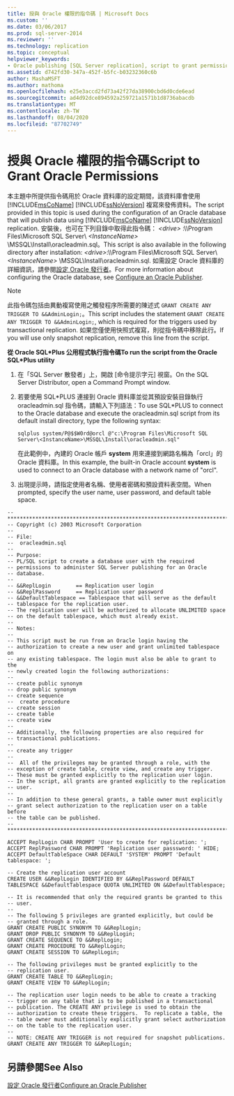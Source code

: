 ```yaml
---
title: 授與 Oracle 權限的指令碼 | Microsoft Docs
ms.custom: ''
ms.date: 03/06/2017
ms.prod: sql-server-2014
ms.reviewer: ''
ms.technology: replication
ms.topic: conceptual
helpviewer_keywords:
- Oracle publishing [SQL Server replication], script to grant permissions
ms.assetid: d742fd30-347a-452f-b5fc-b03232360c6b
author: MashaMSFT
ms.author: mathoma
ms.openlocfilehash: e25e3accd2fd73a42f27da38900cbd6d0cde6ead
ms.sourcegitcommit: ad4d92dce894592a259721a1571b1d8736abacdb
ms.translationtype: MT
ms.contentlocale: zh-TW
ms.lasthandoff: 08/04/2020
ms.locfileid: "87702749"
---
```

# <a name="script-to-grant-oracle-permissions"></a><span data-ttu-id="ca3b1-102">授與 Oracle 權限的指令碼</span><span class="sxs-lookup"><span data-stu-id="ca3b1-102">Script to Grant Oracle Permissions</span></span>
  <span data-ttu-id="ca3b1-103">本主題中所提供指令碼用於 Oracle 資料庫的設定期間，該資料庫會使用 [!INCLUDE[msCoName](../../../includes/msconame-md.md)] [!INCLUDE[ssNoVersion](../../../includes/ssnoversion-md.md)] 複寫來發佈資料。</span><span class="sxs-lookup"><span data-stu-id="ca3b1-103">The script provided in this topic is used during the configuration of an Oracle database that will publish data using [!INCLUDE[msCoName](../../../includes/msconame-md.md)] [!INCLUDE[ssNoVersion](../../../includes/ssnoversion-md.md)] replication.</span></span> <span data-ttu-id="ca3b1-104">安裝後，也可在下列目錄中取得此指令碼： *\<drive>* :\\\Program Files\Microsoft SQL Server\\ *\<InstanceName>* \MSSQL\Install\oracleadmin.sql。</span><span class="sxs-lookup"><span data-stu-id="ca3b1-104">This script is also available in the following directory after installation: *\<drive>*:\\\Program Files\Microsoft SQL Server\\*\<InstanceName>* \MSSQL\Install\oracleadmin.sql.</span></span> <span data-ttu-id="ca3b1-105">如需設定 Oracle 資料庫的詳細資訊，請參閱[設定 Oracle 發行者](configure-an-oracle-publisher.md)。</span><span class="sxs-lookup"><span data-stu-id="ca3b1-105">For more information about configuring the Oracle database, see [Configure an Oracle Publisher](configure-an-oracle-publisher.md).</span></span>  
  
> [!NOTE]  
>  <span data-ttu-id="ca3b1-106">此指令碼包括由異動複寫使用之觸發程序所需要的陳述式 `GRANT CREATE ANY TRIGGER TO &&AdminLogin;`。</span><span class="sxs-lookup"><span data-stu-id="ca3b1-106">This script includes the statement `GRANT CREATE ANY TRIGGER TO &&AdminLogin;`, which is required for the triggers used by transactional replication.</span></span> <span data-ttu-id="ca3b1-107">如果您僅使用快照式複寫，則從指令碼中移除此行。</span><span class="sxs-lookup"><span data-stu-id="ca3b1-107">If you will use only snapshot replication, remove this line from the script.</span></span>  
  
 <span data-ttu-id="ca3b1-108">**從 Oracle SQL\*Plus 公用程式執行指令碼**</span><span class="sxs-lookup"><span data-stu-id="ca3b1-108">**To run the script from the Oracle SQL\*Plus utility**</span></span>  
  
1.  <span data-ttu-id="ca3b1-109">在「SQL Server 散發者」上，開啟 [命令提示字元] 視窗。</span><span class="sxs-lookup"><span data-stu-id="ca3b1-109">On the SQL Server Distributor, open a Command Prompt window.</span></span>  
  
2.  <span data-ttu-id="ca3b1-110">若要使用 SQL\*PLUS 連接到 Oracle 資料庫並從其預設安裝目錄執行 oracleadmin.sql 指令碼，請輸入下列語法：</span><span class="sxs-lookup"><span data-stu-id="ca3b1-110">To use SQL\*PLUS to connect to the Oracle database and execute the oracleadmin.sql script from its default install directory, type the following syntax:</span></span>  
  
    ```  
    sqlplus system/P@$$W0rd@orcl @"c:\Program Files\Microsoft SQL Server\<InstanceName>\MSSQL\Install\oracleadmin.sql"  
    ```  
  
     <span data-ttu-id="ca3b1-111">在此範例中，內建的 Oracle 帳戶 **system** 用來連接到網路名稱為「orcl」的 Oracle 資料庫。</span><span class="sxs-lookup"><span data-stu-id="ca3b1-111">In this example, the built-in Oracle account **system** is used to connect to an Oracle database with a network name of "orcl".</span></span>  
  
3.  <span data-ttu-id="ca3b1-112">出現提示時，請指定使用者名稱、使用者密碼和預設資料表空間。</span><span class="sxs-lookup"><span data-stu-id="ca3b1-112">When prompted, specify the user name, user password, and default table space.</span></span>  
  
```  
--***********************************************************************  
-- Copyright (c) 2003 Microsoft Corporation  
--  
-- File:  
--  oracleadmin.sql  
--  
-- Purpose:  
-- PL/SQL script to create a database user with the required   
-- permissions to administer SQL Server publishing for an Oracle  
-- database.  
--  
-- &&ReplLogin        == Replication user login  
-- &&ReplPassword     == Replication user password  
-- &&DefaultTablespace == Tablespace that will serve as the default  
-- tablespace for the replication user.  
-- The replication user will be authorized to allocate UNLIMITED space  
-- on the default tablespace, which must already exist.  
--  
-- Notes:  
--  
-- This script must be run from an Oracle login having the  
-- authorization to create a new user and grant unlimited tablespace on  
-- any existing tablespace. The login must also be able to grant to the  
-- newly created login the following authorizations:  
--  
-- create public synonym  
-- drop public synonym  
-- create sequence  
--  create procedure  
-- create session  
-- create table  
-- create view  
--  
-- Additionally, the following properties are also required for  
-- transactional publications.  
--  
-- create any trigger  
--  
--  All of the privileges may be granted through a role, with the  
-- exception of create table, create view, and create any trigger.  
-- These must be granted explicitly to the replication user login.  
-- In the script, all grants are granted explicitly to the replication  
-- user.  
--  
-- In addition to these general grants, a table owner must explicitly  
-- grant select authorization to the replication user on a table before  
-- the table can be published.  
--  
***********************************************************************  
  
ACCEPT ReplLogin CHAR PROMPT 'User to create for replication: ';  
ACCEPT ReplPassword CHAR PROMPT 'Replication user passsword: ' HIDE;  
ACCEPT DefaultTableSpace CHAR DEFAULT 'SYSTEM' PROMPT 'Default tablespace: ';  
  
-- Create the replication user account  
CREATE USER &&ReplLogin IDENTIFIED BY &&ReplPassword DEFAULT TABLESPACE &&DefaultTablespace QUOTA UNLIMITED ON &&DefaultTablespace;  
  
-- It is recommended that only the required grants be granted to this  
-- user.  
--  
-- The following 5 privileges are granted explicitly, but could be  
-- granted through a role.  
GRANT CREATE PUBLIC SYNONYM TO &&ReplLogin;  
GRANT DROP PUBLIC SYNONYM TO &&ReplLogin;  
GRANT CREATE SEQUENCE TO &&ReplLogin;  
GRANT CREATE PROCEDURE TO &&ReplLogin;  
GRANT CREATE SESSION TO &&ReplLogin;  
  
-- The following privileges must be granted explicitly to the  
-- replication user.  
GRANT CREATE TABLE TO &&ReplLogin;  
GRANT CREATE VIEW TO &&ReplLogin;  
  
-- The replication user login needs to be able to create a tracking  
-- trigger on any table that is to be published in a transactional  
-- publication. The CREATE ANY privilege is used to obtain the  
-- authorization to create these triggers.  To replicate a table, the  
-- table owner must additionally explicitly grant select authorization  
-- on the table to the replication user.  
--  
-- NOTE: CREATE ANY TRIGGER is not required for snapshot publications.  
GRANT CREATE ANY TRIGGER TO &&ReplLogin;  
```  
  
## <a name="see-also"></a><span data-ttu-id="ca3b1-113">另請參閱</span><span class="sxs-lookup"><span data-stu-id="ca3b1-113">See Also</span></span>  
 [<span data-ttu-id="ca3b1-114">設定 Oracle 發行者</span><span class="sxs-lookup"><span data-stu-id="ca3b1-114">Configure an Oracle Publisher</span></span>](configure-an-oracle-publisher.md)  
  
  

